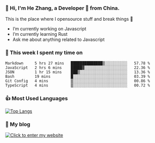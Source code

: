 ### 👋 Hi, I'm He Zhang, a Developer 🚀 from China.

This is the place where I opensource stuff and break things :rofl:

- I’m currently working on Javascript
- I’m currently learning Rust
- Ask me about anything related to Javascript

### 💪 This week I spent my time on 
<!--START_SECTION:waka-->

```text
Markdown     5 hrs 27 mins   ██████████████▒░░░░░░░░░░   57.78 %
JavaScript   2 hrs 6 mins    █████▓░░░░░░░░░░░░░░░░░░░   22.36 %
JSON         1 hr 15 mins    ███▒░░░░░░░░░░░░░░░░░░░░░   13.36 %
Bash         19 mins         █░░░░░░░░░░░░░░░░░░░░░░░░   03.39 %
Git Config   4 mins          ▒░░░░░░░░░░░░░░░░░░░░░░░░   00.86 %
TypeScript   4 mins          ▒░░░░░░░░░░░░░░░░░░░░░░░░   00.72 %
```

<!--END_SECTION:waka-->

### 👍 Most Used Languages
[![Top Langs](https://github-readme-stats.vercel.app/api/top-langs/?username=zhanghecool&layout=compact)](https://zhanghe.cool)

### 🌈 My blog 
[![Click to enter my website](https://cdn.jsdelivr.net/gh/zhanghecool/assets/images/gif/zhanghecools.gif)](https://zhanghe.cool)

